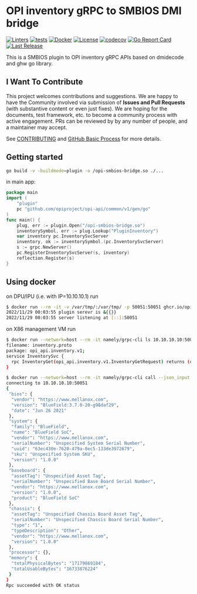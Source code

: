 # OPI inventory gRPC to SMBIOS DMI bridge

[![Linters](https://github.com/opiproject/opi-smbios-bridge/actions/workflows/linters.yml/badge.svg)](https://github.com/opiproject/opi-smbios-bridge/actions/workflows/linters.yml)
[![tests](https://github.com/opiproject/opi-smbios-bridge/actions/workflows/go.yml/badge.svg)](https://github.com/opiproject/opi-smbios-bridge/actions/workflows/go.yml)
[![Docker](https://github.com/opiproject/opi-smbios-bridge/actions/workflows/docker-publish.yml/badge.svg)](https://github.com/opiproject/opi-smbios-bridge/actions/workflows/docker-publish.yml)
[![License](https://img.shields.io/github/license/opiproject/opi-smbios-bridge?style=flat-square&color=blue&label=License)](https://github.com/opiproject/opi-smbios-bridge/blob/master/LICENSE)
[![codecov](https://codecov.io/gh/opiproject/opi-smbios-bridge/branch/main/graph/badge.svg)](https://codecov.io/gh/opiproject/opi-smbios-bridge)
[![Go Report Card](https://goreportcard.com/badge/github.com/opiproject/opi-smbios-bridge)](https://goreportcard.com/report/github.com/opiproject/opi-smbios-bridge)
[![Last Release](https://img.shields.io/github/v/release/opiproject/opi-smbios-bridge?label=Latest&style=flat-square&logo=go)](https://github.com/opiproject/opi-smbios-bridge/releases)

This is a SMBIOS plugin to OPI inventory gRPC APIs based on dmidecode and ghw go library.

## I Want To Contribute

This project welcomes contributions and suggestions.  We are happy to have the Community involved via submission of **Issues and Pull Requests** (with substantive content or even just fixes). We are hoping for the documents, test framework, etc. to become a community process with active engagement.  PRs can be reviewed by by any number of people, and a maintainer may accept.

See [CONTRIBUTING](https://github.com/opiproject/opi/blob/main/CONTRIBUTING.md) and [GitHub Basic Process](https://github.com/opiproject/opi/blob/main/doc-github-rules.md) for more details.

## Getting started

```bash
go build -v -buildmode=plugin -o /opi-smbios-bridge.so ./...
```

 in main app:

```go
package main
import (
    "plugin"
    pc "github.com/opiproject/opi-api/common/v1/gen/go"
)
func main() {
    plug, err := plugin.Open("/opi-smbios-bridge.so")
    inventorySymbol, err := plug.Lookup("PluginInventory")
    var inventory pc.InventorySvcServer
    inventory, ok := inventorySymbol.(pc.InventorySvcServer)
    s := grpc.NewServer()
    pc.RegisterInventorySvcServer(s, inventory)
    reflection.Register(s)
}
```

## Using docker

on DPU/IPU (i.e. with IP=10.10.10.1) run

```bash
$ docker run --rm -it -v /var/tmp/:/var/tmp/ -p 50051:50051 ghcr.io/opiproject/opi-smbios-bridge:main
2022/11/29 00:03:55 plugin serevr is &{{}}
2022/11/29 00:03:55 server listening at [::]:50051
```

on X86 management VM run

```bash
$ docker run --network=host --rm -it namely/grpc-cli ls 10.10.10.10:50051 opi_api.inventory.v1.InventorySvc -l
filename: inventory.proto
package: opi_api.inventory.v1;
service InventorySvc {
  rpc InventoryGet(opi_api.inventory.v1.InventoryGetRequest) returns (opi_api.inventory.v1.InventoryGetResponse) {}
}

$ docker run --network=host --rm -it namely/grpc-cli call --json_input --json_output 10.10.10.10:50051 InventoryGet "{}"
connecting to 10.10.10.10:50051
{
 "bios": {
  "vendor": "https://www.mellanox.com",
  "version": "BlueField:3.7.0-20-g98daf29",
  "date": "Jun 26 2021"
 },
 "system": {
  "family": "BlueField",
  "name": "BlueField SoC",
  "vendor": "https://www.mellanox.com",
  "serialNumber": "Unspecified System Serial Number",
  "uuid": "63ec430e-7620-479a-8ec5-133de3972679",
  "sku": "Unspecified System SKU",
  "version": "1.0.0"
 },
 "baseboard": {
  "assetTag": "Unspecified Asset Tag",
  "serialNumber": "Unspecified Base Board Serial Number",
  "vendor": "https://www.mellanox.com",
  "version": "1.0.0",
  "product": "BlueField SoC"
 },
 "chassis": {
  "assetTag": "Unspecified Chassis Board Asset Tag",
  "serialNumber": "Unspecified Chassis Board Serial Number",
  "type": "1",
  "typeDescription": "Other",
  "vendor": "https://www.mellanox.com",
  "version": "1.0.0"
 },
 "processor": {},
 "memory": {
  "totalPhysicalBytes": "17179869184",
  "totalUsableBytes": "16733876224"
 }
}
Rpc succeeded with OK status
```
